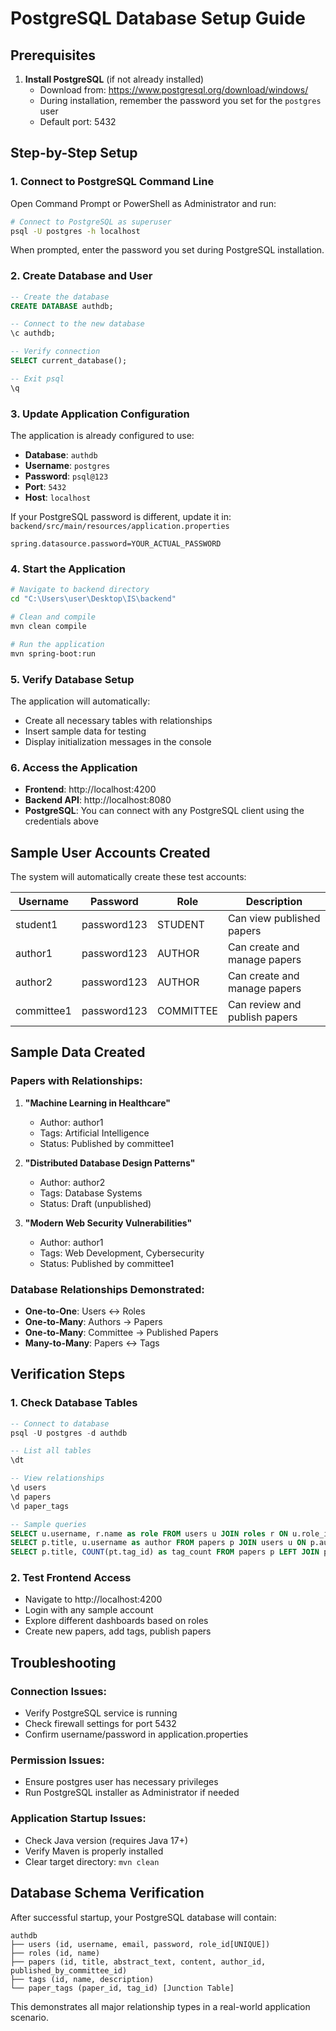 # PostgreSQL Database Setup Guide

## Prerequisites

1. **Install PostgreSQL** (if not already installed)
   - Download from: https://www.postgresql.org/download/windows/
   - During installation, remember the password you set for the `postgres` user
   - Default port: 5432

## Step-by-Step Setup

### 1. Connect to PostgreSQL Command Line

Open Command Prompt or PowerShell as Administrator and run:

```bash
# Connect to PostgreSQL as superuser
psql -U postgres -h localhost
```

When prompted, enter the password you set during PostgreSQL installation.

### 2. Create Database and User

```sql
-- Create the database
CREATE DATABASE authdb;

-- Connect to the new database
\c authdb;

-- Verify connection
SELECT current_database();

-- Exit psql
\q
```

### 3. Update Application Configuration

The application is already configured to use:

- **Database**: `authdb`
- **Username**: `postgres`
- **Password**: `psql@123`
- **Port**: `5432`
- **Host**: `localhost`

If your PostgreSQL password is different, update it in:
`backend/src/main/resources/application.properties`

```properties
spring.datasource.password=YOUR_ACTUAL_PASSWORD
```

### 4. Start the Application

```bash
# Navigate to backend directory
cd "C:\Users\user\Desktop\IS\backend"

# Clean and compile
mvn clean compile

# Run the application
mvn spring-boot:run
```

### 5. Verify Database Setup

The application will automatically:

- Create all necessary tables with relationships
- Insert sample data for testing
- Display initialization messages in the console

### 6. Access the Application

- **Frontend**: http://localhost:4200
- **Backend API**: http://localhost:8080
- **PostgreSQL**: You can connect with any PostgreSQL client using the credentials above

## Sample User Accounts Created

The system will automatically create these test accounts:

| Username   | Password    | Role      | Description                   |
| ---------- | ----------- | --------- | ----------------------------- |
| student1   | password123 | STUDENT   | Can view published papers     |
| author1    | password123 | AUTHOR    | Can create and manage papers  |
| author2    | password123 | AUTHOR    | Can create and manage papers  |
| committee1 | password123 | COMMITTEE | Can review and publish papers |

## Sample Data Created

### Papers with Relationships:

1. **"Machine Learning in Healthcare"**

   - Author: author1
   - Tags: Artificial Intelligence
   - Status: Published by committee1

2. **"Distributed Database Design Patterns"**

   - Author: author2
   - Tags: Database Systems
   - Status: Draft (unpublished)

3. **"Modern Web Security Vulnerabilities"**
   - Author: author1
   - Tags: Web Development, Cybersecurity
   - Status: Published by committee1

### Database Relationships Demonstrated:

- **One-to-One**: Users ↔ Roles
- **One-to-Many**: Authors → Papers
- **One-to-Many**: Committee → Published Papers
- **Many-to-Many**: Papers ↔ Tags

## Verification Steps

### 1. Check Database Tables

```sql
-- Connect to database
psql -U postgres -d authdb

-- List all tables
\dt

-- View relationships
\d users
\d papers
\d paper_tags

-- Sample queries
SELECT u.username, r.name as role FROM users u JOIN roles r ON u.role_id = r.id;
SELECT p.title, u.username as author FROM papers p JOIN users u ON p.author_id = u.id;
SELECT p.title, COUNT(pt.tag_id) as tag_count FROM papers p LEFT JOIN paper_tags pt ON p.id = pt.paper_id GROUP BY p.id, p.title;
```

### 2. Test Frontend Access

- Navigate to http://localhost:4200
- Login with any sample account
- Explore different dashboards based on roles
- Create new papers, add tags, publish papers

## Troubleshooting

### Connection Issues:

- Verify PostgreSQL service is running
- Check firewall settings for port 5432
- Confirm username/password in application.properties

### Permission Issues:

- Ensure postgres user has necessary privileges
- Run PostgreSQL installer as Administrator if needed

### Application Startup Issues:

- Check Java version (requires Java 17+)
- Verify Maven is properly installed
- Clear target directory: `mvn clean`

## Database Schema Verification

After successful startup, your PostgreSQL database will contain:

```
authdb
├── users (id, username, email, password, role_id[UNIQUE])
├── roles (id, name)
├── papers (id, title, abstract_text, content, author_id, published_by_committee_id)
├── tags (id, name, description)
└── paper_tags (paper_id, tag_id) [Junction Table]
```

This demonstrates all major relationship types in a real-world application scenario.
